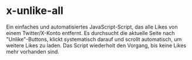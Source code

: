 # x-unlike-all
Ein einfaches und automatisiertes JavaScript-Script, das alle Likes von einem Twitter/X-Konto entfernt. Es durchsucht die aktuelle Seite nach "Unlike"-Buttons, klickt systematisch darauf und scrollt automatisch, um weitere Likes zu laden. Das Script wiederholt den Vorgang, bis keine Likes mehr vorhanden sind.
